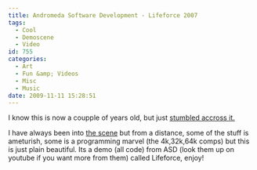 ```yaml
---
title: Andromeda Software Development - Lifeforce 2007
tags:
  - Cool
  - Demoscene
  - Video
id: 755
categories:
  - Art
  - Fun &amp; Videos
  - Misc
  - Music
date: 2009-11-11 15:28:51
---
```


I know this is now a coupple of years old, but just [stumbled accross it.](https://www.pouet.net/prod.php?which=31571)

I have always been into [the scene](https://www.scene.org) but from a distance, some of the stuff is ameturish, some is a programming marvel (the 4k,32k,64k comps) but this is just plain beautiful. Its a demo (all code) from ASD (look them up on youtube if you want more from them) called Lifeforce, enjoy!

<object classid="clsid:d27cdb6e-ae6d-11cf-96b8-444553540000" width="720" height="426" codebase="https://download.macromedia.com/pub/shockwave/cabs/flash/swflash.cab#version=6,0,40,0"><param name="allowFullScreen" value="true" /><param name="allowscriptaccess" value="always" /><param name="src" value="https://www.youtube.com/v/P0OfkJc711A&amp;hl=en&amp;fs=1&amp;hd=1" /><param name="allowfullscreen" value="true" /><embed type="application/x-shockwave-flash" width="720" height="426" src="https://www.youtube.com/v/P0OfkJc711A&amp;hl=en&amp;fs=1&amp;hd=1" allowscriptaccess="always" allowfullscreen="true"></embed></object>